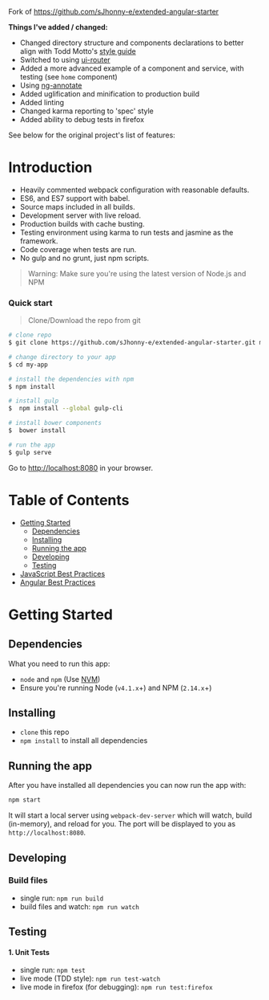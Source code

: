 Fork of https://github.com/sJhonny-e/extended-angular-starter

**Things I've added / changed:**

* Changed directory structure and components declarations to better align with Todd Motto's [style guide](https://github.com/toddmotto/angular-styleguide)
* Switched to using [ui-router](https://github.com/angular-ui/ui-router)
* Added a more advanced example of a component and service, with testing (see `home` component)
* Using [ng-annotate](https://github.com/olov/ng-annotate/)
* Added uglification and minification to production build
* Added linting
* Changed karma reporting to 'spec' style
* Added ability to debug tests in firefox
 
See below for the original project's list of features:  

# Introduction

* Heavily commented webpack configuration with reasonable defaults.
* ES6, and ES7 support with babel.
* Source maps included in all builds.
* Development server with live reload.
* Production builds with cache busting.
* Testing environment using karma to run tests and jasmine as the framework.
* Code coverage when tests are run.
* No gulp and no grunt, just npm scripts.

>Warning: Make sure you're using the latest version of Node.js and NPM

### Quick start

> Clone/Download the repo from git

```bash
# clone repo
$ git clone https://github.com/sJhonny-e/extended-angular-starter.git my-app

# change directory to your app
$ cd my-app

# install the dependencies with npm
$ npm install

# install gulp
$  npm install --global gulp-cli

# install bower components
$  bower install

# run the app
$ gulp serve

```

Go to [http://localhost:8080](http://localhost:8080) in your browser.

# Table of Contents

* [Getting Started](#getting-started)
    * [Dependencies](#dependencies)
    * [Installing](#installing)
    * [Running the app](#running-the-app)
    * [Developing](#developing)
    * [Testing](#testing)
* [JavaScript Best Practices](./readme_docs/JAVASCRIPT.md)
* [Angular Best Practices](./readme_docs/ANGULAR.md)

# Getting Started

## Dependencies

What you need to run this app:
* `node` and `npm` (Use [NVM](https://github.com/creationix/nvm))
* Ensure you're running Node (`v4.1.x`+) and NPM (`2.14.x`+)

## Installing

* `clone` this repo
* `npm install` to install all dependencies

## Running the app

After you have installed all dependencies you can now run the app with:
```bash
npm start
```

It will start a local server using `webpack-dev-server` which will watch, build (in-memory), and reload for you. The port will be displayed to you as `http://localhost:8080`.

## Developing

### Build files

* single run: `npm run build`
* build files and watch: `npm run watch`

## Testing

#### 1. Unit Tests

* single run: `npm test`
* live mode (TDD style): `npm run test-watch`
* live mode in firefox (for debugging): `npm run test:firefox`
